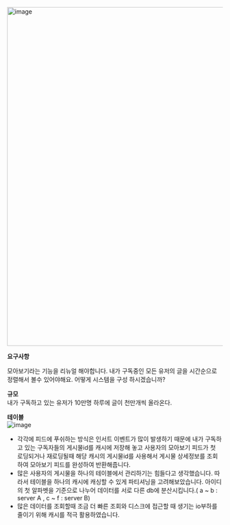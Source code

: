 <img width="792" alt="image" src="https://user-images.githubusercontent.com/78134917/170691797-8fc58839-0441-4337-a59a-7217ae3edfe3.png">

**요구사항**   

모아보기라는 기능을 리뉴얼 해야합니다. 내가 구독중인 모든 유저의 글을 시간순으로 정렬해서 볼수 있어야해요. 어떻게 시스템을 구성 하시겠습니까?

**규모**  
내가 구독하고 있는 유저가 10만명
하루에 글이 천만개씩 올라온다.

**테이블**   
![image](https://user-images.githubusercontent.com/78134917/170660182-d6286835-04b9-41be-805f-9fbd8c548804.png)


- 각각에 피드에 푸쉬하는 방식은 인서트 이벤트가 많이 발생하기 때문에 내가 구독하고 있는 구독자들의 게시물id를 캐시에 저장해 놓고 사용자의 모아보기 피드가 첫 로딩되거나 재로딩될때 해당 캐시의 게시물id를 사용해서 게시물 상세정보를 조회하여 모아보기 피드를 완성하여 반환해줍니다.   
- 많은 사용자의 게시물을 하나의 테이블에서 관리하기는 힘들다고 생각했습니다. 따라서 테이블을 하나의 캐시에 캐싱할 수 있게 파티셔닝을 고려해보았습니다. 아이디의 첫 알파벳을 기준으로 나누어 데이터를 서로 다른 db에 분산시킵니다.( a ~ b : server A , c ~ f : server B) 
- 많은 데이터를 조회할때 조금 더 빠른 조회와 디스크에 접근할 때 생기는 io부하를 줄이기 위해 캐시를 적극 활용하였습니다.
